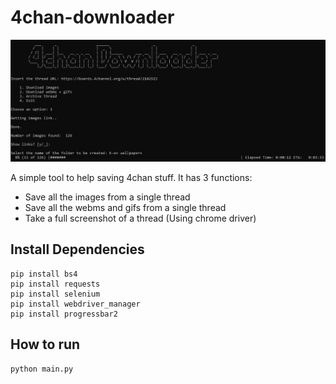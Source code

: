 # 4chan-downloader

![alt](example/example.jpg)

A simple tool to help saving 4chan stuff. It has 3 functions:

- Save all the images from a single thread
- Save all the webms and gifs from a single thread
- Take a full screenshot of a thread (Using chrome driver)

## Install Dependencies
```
pip install bs4
pip install requests
pip install selenium
pip install webdriver_manager
pip install progressbar2
```

## How to run
```
python main.py
```